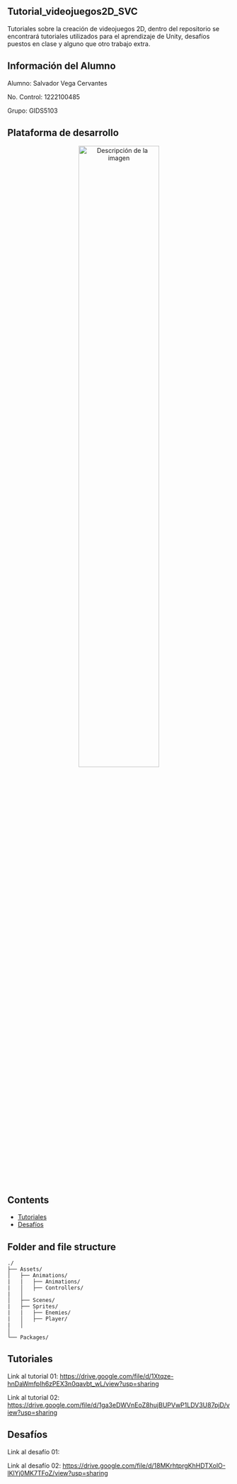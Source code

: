 ## Tutorial_videojuegos2D_SVC
Tutoriales sobre la creación de videojuegos 2D, dentro del repositorio se encontrará tutoriales utilizados para el aprendizaje de Unity, desafíos puestos en clase y alguno que otro trabajo extra.

## Información del Alumno
Alumno: Salvador Vega Cervantes

No. Control: 1222100485

Grupo: GIDS5103

## Plataforma de desarrollo
<p align="center">
  <img src="https://niixer.com/wp-content/uploads/2020/11/Unity.jpg" width="60%" alt="Descripción de la imagen">
</p>

## Contents

- [Tutoriales](#tutoriales)
- [Desafíos](#desafíos)

## Folder and file structure

```
./
├── Assets/                                      
│   ├── Animations/                                  
|   |   ├── Animations/                          
|   │   ├── Controllers/                                         
|   │
│   ├── Scenes/                                    
|   ├── Sprites/                                 
|   |   ├── Enemies/                            
|   │   ├── Player/                           
|   │                               
│
└── Packages/                                     

```


## Tutoriales
Link al tutorial 01:
https://drive.google.com/file/d/1Xtqze-hnDaWmfpIh6zPEX3n0qavbt_wL/view?usp=sharing

Link al tutorial 02:
https://drive.google.com/file/d/1ga3eDWVnEoZ8hujBUPVwP1LDV3U87pjD/view?usp=sharing

## Desafíos
Link al desafío 01:

Link al desafío 02: https://drive.google.com/file/d/18MKrhtprgKhHDTXolO-lKlYj0MK7TFoZ/view?usp=sharing




